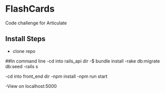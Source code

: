 # FlashCards
Code challenge for Articulate

## Install Steps
- clone repo 

##In command line
 -cd into rails_api dir
 -$ bundle install
 -rake db:migrate db:seed
 -rails s
 
 -cd into front_end dir
 -npm install
 -npm run start
 
 -View on localhost:5000
